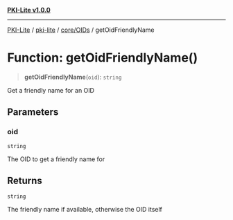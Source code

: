 [**PKI-Lite v1.0.0**](../../../../README.md)

---

[PKI-Lite](../../../../README.md) / [pki-lite](../../../README.md) / [core/OIDs](../README.md) / getOidFriendlyName

# Function: getOidFriendlyName()

> **getOidFriendlyName**(`oid`): `string`

Get a friendly name for an OID

## Parameters

### oid

`string`

The OID to get a friendly name for

## Returns

`string`

The friendly name if available, otherwise the OID itself
